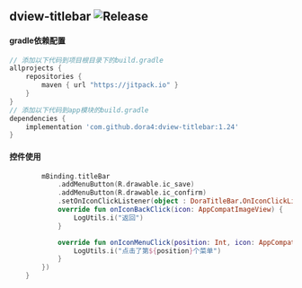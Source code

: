 dview-titlebar
![Release](https://jitpack.io/v/dora4/dview-titlebar.svg)
--------------------------------

#### gradle依赖配置

```groovy
// 添加以下代码到项目根目录下的build.gradle
allprojects {
    repositories {
        maven { url "https://jitpack.io" }
    }
}
// 添加以下代码到app模块的build.gradle
dependencies {
    implementation 'com.github.dora4:dview-titlebar:1.24'
}
```

#### 控件使用

```kotlin
        mBinding.titleBar
            .addMenuButton(R.drawable.ic_save)
            .addMenuButton(R.drawable.ic_confirm)
            .setOnIconClickListener(object : DoraTitleBar.OnIconClickListener {
            override fun onIconBackClick(icon: AppCompatImageView) {
                LogUtils.i("返回")
            }

            override fun onIconMenuClick(position: Int, icon: AppCompatImageView) {
                LogUtils.i("点击了第${position}个菜单")
            }
        })
    }
```
